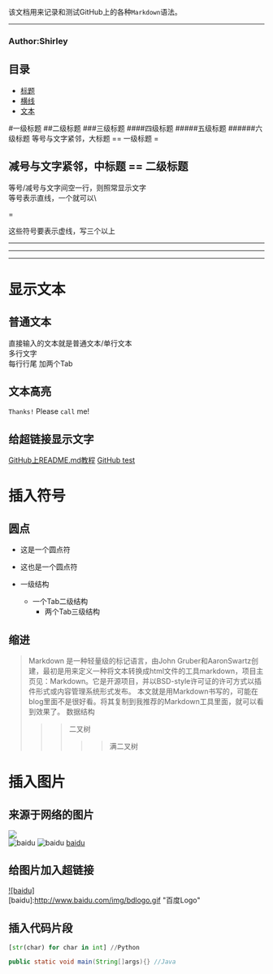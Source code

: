 该文档用来记录和测试GitHub上的各种`Markdown`语法。
***
###                    Author:Shirley



## <a name="index"/>目录
* [标题](#title)
* [横线](#line)
* [文本](#text)

<a name="title"/>
#一级标题  
##二级标题  
###三级标题  
####四级标题  
#####五级标题  
######六级标题
等号与文字紧邻，大标题 == 一级标题
=

减号与文字紧邻，中标题 == 二级标题
-


<a name="line"/>
等号/减号与文字间空一行，则照常显示文字<br>等号表示直线，一个就可以\<br>

=

这些符号要表示虚线，写三个以上

---
***
___



# 显示文本
## 普通文本
直接输入的文本就是普通文本/单行文本   
多行文字  
每行行尾
加两个Tab

## 文本高亮
`Thanks!` Please `call` me!

## 给超链接显示文字
[GitHub上README.md教程](http://blog.csdn.net/kaitiren/article/details/38513715 "悬停显示")
[GitHub test](https://github.com/guodongxiaren/README) 

# 插入符号
## 圆点
* 这是一个圆点符
* 这也是一个圆点符

* 一级结构
  * 一个Tab二级结构
    * 两个Tab三级结构

## 缩进
>Markdown 是一种轻量级的标记语言，由John Gruber和AaronSwartz创建，最初是用来定义一种将文本转换成html文件的工具markdown，项目主页见：Markdown。它是开源项目，并以BSD-style许可证的许可方式以插件形式或内容管理系统形式发布。 本文就是用Markdown书写的，可能在blog里面不是很好看。将其复制到我推荐的Markdown工具里面，就可以看到效果了。
>数据结构  
>>>二叉树  
>>>>>满二叉树

# 插入图片
## 来源于网络的图片
![](http://www.baidu.com/img/bdlogo.gif)  
![baidu](http://www.baidu.com/img/bdlogo.gif) 
![baidu](http://www.baidu.com/img/bdlogo.gif "百度logo") 
[baidu](http://www.baidu.com/img/bdlogo.gif)

## 给图片加入超链接
[![baidu]](http://baidu.com)  
[baidu]:http://www.baidu.com/img/bdlogo.gif "百度Logo" 

## 插入代码片段
```Python
[str(char) for char in int] //Python
```
```Java
public static void main(String[]args){} //Java
```
